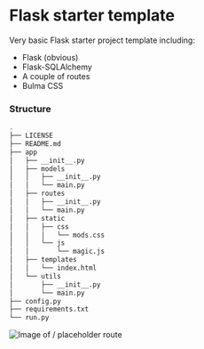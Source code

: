 # Flask starter template
Very basic Flask starter project template including:

* Flask (obvious)
* Flask-SQLAlchemy
* A couple of routes
* Bulma CSS

### Structure
```bash
.
├── LICENSE
├── README.md
├── app
│   ├── __init__.py
│   ├── models
│   │   ├── __init__.py
│   │   └── main.py
│   ├── routes
│   │   ├── __init__.py
│   │   └── main.py
│   ├── static
│   │   ├── css
│   │   │   └── mods.css
│   │   └── js
│   │       └── magic.js
│   ├── templates
│   │   └── index.html
│   └── utils
│       ├── __init__.py
│       └── main.py
├── config.py
├── requirements.txt
└── run.py

```

![Image of / placeholder route](https://i.imgur.com/ZpnKXPh.png)
